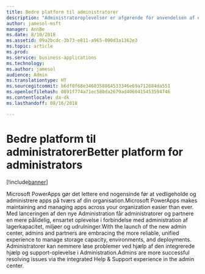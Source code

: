 ```yaml
---
title: Bedre platform til administratorer
description: "Administratoroplevelser er afgørende for anvendelsen af enhver pålidelig platform."
author: jamesol-msft
manager: AnnBe
ms.date: 8/10/2018
ms.assetid: 09a2bcdc-3b73-e811-a965-000d3a1362e3
ms.topic: article
ms.prod: 
ms.service: business-applications
ms.technology: 
ms.author: jamesol
audience: Admin
ms.translationtype: HT
ms.sourcegitcommit: b6df0f68e3460358864533346e69a712684da551
ms.openlocfilehash: 0891f774a71ec580da2679ad4060415453594746
ms.contentlocale: da-dk
ms.lasthandoff: 08/16/2018

---
```

# <a name="better-platform-for-administrators"></a><span data-ttu-id="5d67d-103">Bedre platform til administratorer</span><span class="sxs-lookup"><span data-stu-id="5d67d-103">Better platform for administrators</span></span>


[!include[banner](../../includes/banner.md)]

<span data-ttu-id="5d67d-104">Microsoft PowerApps gør det lettere end nogensinde før at vedligeholde og administrere apps på tværs af din organisation.</span><span class="sxs-lookup"><span data-stu-id="5d67d-104">Microsoft PowerApps makes maintaining and managing apps across your organization easier than ever.</span></span> <span data-ttu-id="5d67d-105">Med lanceringen af den nye Administration får administratorer og partnere en mere pålidelig, ensartet oplevelse i forbindelse med administration af lagerkapacitet, miljøer og udrulninger.</span><span class="sxs-lookup"><span data-stu-id="5d67d-105">With the launch of the new admin center, admins and partners are embracing the more reliable, unified experience to manage storage capacity, environments, and deployments.</span></span> <span data-ttu-id="5d67d-106">Administratorer kan nemmere løse problemer ved hjælp af den integrerede hjælp og support-oplevelse i Administration.</span><span class="sxs-lookup"><span data-stu-id="5d67d-106">Admins are more successful resolving issues via the integrated Help & Support experience in the admin center.</span></span>

